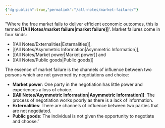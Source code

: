 ```yaml
---
{"dg-publish":true,"permalink":"/all-notes/market-failure/"}
---
```



"Where the free market fails to deliver efficient economic outcomes, this is termed **[[All Notes/market failure\|market failure]]**'. Market failures come in four kinds:
- [[All Notes/Externalities\|Externalities]],
- [[All Notes/Asymmetric Information\|Asymmetric Information]],
- [[All Notes/Market power\|Market power]] and
- [[All Notes/Public goods\|Public goods]]

The essence of market failure is the channels of influence between two persons which are not governed by negotiations and choice: 
- **Market power**: One party in the negotiation has little power and experiences a loss of choice.
- **[[All Notes/Asymmetric Information\|Asymmetric Information]]**: The process of negotiation works poorly as there is a lack of information.
- **Externalities**: There are channels of influence between two parties that are not negotiated.
- **Public goods**: The individual is not given the opportunity to negotiate and choose.”